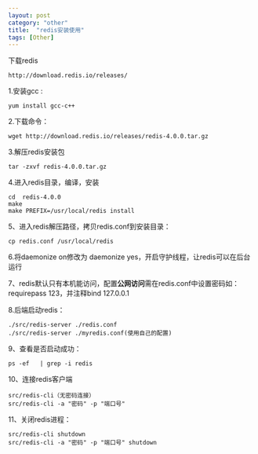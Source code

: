 ```yaml
---
layout: post
category: "other"
title:  "redis安装使用"
tags: [Other]
---
```



下载redis  

```
http://download.redis.io/releases/
```

1.安装gcc :   

	yum install gcc-c++

2.下载命令：  

	wget http://download.redis.io/releases/redis-4.0.0.tar.gz

3.解压redis安装包   

	tar -zxvf redis-4.0.0.tar.gz  

<!-- more -->

4.进入redis目录，编译，安装  

  	cd  redis-4.0.0
	make
	make PREFIX=/usr/local/redis install

5、进入redis解压路径，拷贝redis.conf到安装目录：  

	cp redis.conf /usr/local/redis

6.将daemonize on修改为  daemonize yes，开启守护线程，让redis可以在后台运行

7、redis默认只有本机能访问，配置**公网访问**需在redis.conf中设置密码如：requirepass 123，并注释bind 127.0.0.1


8.后端启动redis：  

	./src/redis-server ./redis.conf 
	./src/redis-server ./myredis.conf(使用自己的配置) 

9、查看是否启动成功：  

	ps -ef	 | grep -i redis

10、连接redis客户端  

	src/redis-cli（无密码连接）
	src/redis-cli -a "密码" -p "端口号"

11、关闭redis进程：  

	src/redis-cli shutdown 
	src/redis-cli -a "密码" -p "端口号" shutdown

